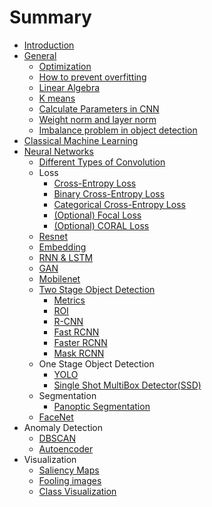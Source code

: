 # Summary

- [Introduction](README.md)
- [General](docs/General.md)
  - [Optimization](docs/General/Optimization.md)
  - [How to prevent overfitting](docs/General/How_to_prevent_overfitting.md)
  - [Linear Algebra](docs/General/Linear_algebra.md)
  - [K means](docs/General/Kmeans.md)
  - [Calculate Parameters in CNN](docs/General/Calculate_Parameters_In_CNN.md)
  - [Weight norm and layer norm](docs/General/Weight_norm_and_layer_norm.md)
  - [Imbalance problem in object detection]()
- [Classical Machine Learning](docs/Classical_Machine_learning.md)
- [Neural Networks](docs/Neural_Networks.md)
  - [Different Types of Convolution](docs/Neural_Networks/Different_types_of_Convolution.md)
  - Loss
    - [Cross-Entropy Loss](docs/Neural_Networks/Loss/Cross_Entropy_Loss.md)
    - [Binary Cross-Entropy Loss](docs/Neural_Networks/Loss/Binary_Cross_Entropy_Loss.md)
    - [Categorical Cross-Entropy Loss](docs/Neural_Networks/Loss/Categorical_Cross_Entropy_loss.md)
    - [(Optional) Focal Loss](docs/Neural_Networks/Loss/Focal_Loss.md)
    - [(Optional) CORAL Loss](docs/Neural_Networks/Loss/CORAL_Loss.md)
  - [Resnet](docs/Neural_Networks/Resnet.md)
  - [Embedding](docs/Neural_Networks/Embedding.md)
  - [RNN & LSTM](docs/Neural_Networks/RNN_LSTM.md)
  - [GAN](docs/Neural_Networks/GAN.md)
  - [Mobilenet](docs/Neural_Networks/Mobilenet.md)
  - [Two Stage Object Detection](docs/Neural_Networks/Two_Stage_Object_Detection/TwoStageDetector.md)
    - [Metrics](docs/Neural_Networks/Two_Stage_Object_Detection/Metrics.md)
    - [ROI](docs/Neural_Networks/Two_Stage_Object_Detection/ROI.md)
    - [R-CNN](docs/Neural_Networks/Two_Stage_Object_Detection/R-CNN.md)
    - [Fast RCNN](docs/Neural_Networks/Two_Stage_Object_Detection/Fast-RCNN.md)
    - [Faster RCNN](docs/Neural_Networks/Two_Stage_Object_Detection/Faster-RCNN.md)
    - [Mask RCNN](docs/Neural_Networks/Two_Stage_Object_Detection/Mask-RCNN.md)
  - One Stage Object Detection
    - [YOLO](docs/Neural_Networks/One_Stage_Object_Detection/YOLO.md)
    - [Single Shot MultiBox Detector(SSD)](docs/Neural_Networks/One_Stage_Object_Detection/SSD.md)
  - Segmentation
    - [Panoptic Segmentation](docs/Neural_Networks/Segmentation/Panoptic.md)
  - [FaceNet](docs/Neural_Networks/FaceNet.md)
- Anomaly Detection
  - [DBSCAN](docs/Anomaly/dbscan.md)
  - [Autoencoder](docs/Anomaly/autoencoder_anomaly.md)
- Visualization
  - [Saliency Maps](docs/Visualization/Saliency_Maps.md)
  - [Fooling images](docs/Visualization/Fooling_Images.md)
  - [Class Visualization](docs/Visualization/Class_Visualization.md)
